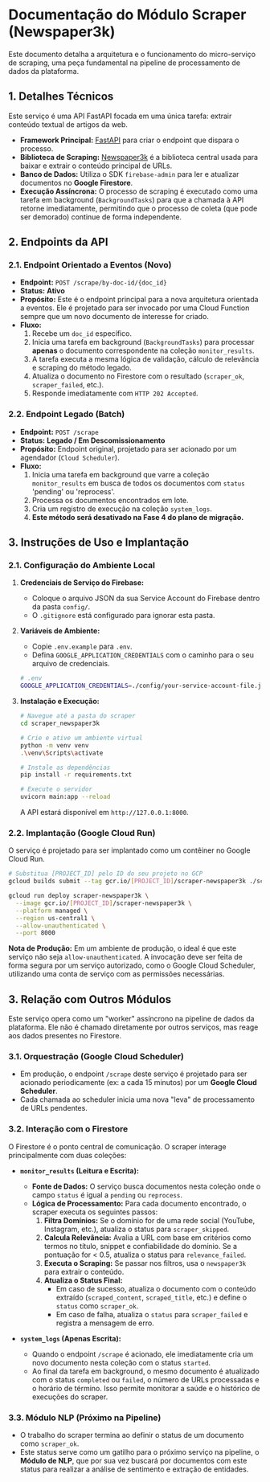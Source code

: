 # Documentação do Módulo Scraper (Newspaper3k)

Este documento detalha a arquitetura e o funcionamento do micro-serviço de scraping, uma peça fundamental na pipeline de processamento de dados da plataforma.

## 1. Detalhes Técnicos

Este serviço é uma API FastAPI focada em uma única tarefa: extrair conteúdo textual de artigos da web.

- **Framework Principal:** [FastAPI](https://fastapi.tiangolo.com/) para criar o endpoint que dispara o processo.
- **Biblioteca de Scraping:** [Newspaper3k](https://newspaper.readthedocs.io/en/latest/) é a biblioteca central usada para baixar e extrair o conteúdo principal de URLs.
- **Banco de Dados:** Utiliza o SDK `firebase-admin` para ler e atualizar documentos no **Google Firestore**.
- **Execução Assíncrona:** O processo de scraping é executado como uma tarefa em background (`BackgroundTasks`) para que a chamada à API retorne imediatamente, permitindo que o processo de coleta (que pode ser demorado) continue de forma independente.

## 2. Endpoints da API

### 2.1. Endpoint Orientado a Eventos (Novo)

-   **Endpoint:** `POST /scrape/by-doc-id/{doc_id}`
-   **Status:** **Ativo**
-   **Propósito:** Este é o endpoint principal para a nova arquitetura orientada a eventos. Ele é projetado para ser invocado por uma Cloud Function sempre que um novo documento de interesse for criado.
-   **Fluxo:**
    1.  Recebe um `doc_id` específico.
    2.  Inicia uma tarefa em background (`BackgroundTasks`) para processar **apenas** o documento correspondente na coleção `monitor_results`.
    3.  A tarefa executa a mesma lógica de validação, cálculo de relevância e scraping do método legado.
    4.  Atualiza o documento no Firestore com o resultado (`scraper_ok`, `scraper_failed`, etc.).
    5.  Responde imediatamente com `HTTP 202 Accepted`.

### 2.2. Endpoint Legado (Batch)

-   **Endpoint:** `POST /scrape`
-   **Status:** **Legado / Em Descomissionamento**
-   **Propósito:** Endpoint original, projetado para ser acionado por um agendador (`Cloud Scheduler`).
-   **Fluxo:**
    1.  Inicia uma tarefa em background que varre a coleção `monitor_results` em busca de todos os documentos com `status` 'pending' ou 'reprocess'.
    2.  Processa os documentos encontrados em lote.
    3.  Cria um registro de execução na coleção `system_logs`.
    4.  **Este método será desativado na Fase 4 do plano de migração.**

## 3. Instruções de Uso e Implantação

### 2.1. Configuração do Ambiente Local

1.  **Credenciais de Serviço do Firebase:**
    -   Coloque o arquivo JSON da sua Service Account do Firebase dentro da pasta `config/`.
    -   O `.gitignore` está configurado para ignorar esta pasta.

2.  **Variáveis de Ambiente:**
    -   Copie `.env.example` para `.env`.
    -   Defina `GOOGLE_APPLICATION_CREDENTIALS` com o caminho para o seu arquivo de credenciais.

    ```bash
    # .env
    GOOGLE_APPLICATION_CREDENTIALS=./config/your-service-account-file.json
    ```

3.  **Instalação e Execução:**
    ```bash
    # Navegue até a pasta do scraper
    cd scraper_newspaper3k

    # Crie e ative um ambiente virtual
    python -m venv venv
    .\venv\Scripts\activate

    # Instale as dependências
    pip install -r requirements.txt

    # Execute o servidor
    uvicorn main:app --reload
    ```
    A API estará disponível em `http://127.0.0.1:8000`.

### 2.2. Implantação (Google Cloud Run)

O serviço é projetado para ser implantado como um contêiner no Google Cloud Run.

```bash
# Substitua [PROJECT_ID] pelo ID do seu projeto no GCP
gcloud builds submit --tag gcr.io/[PROJECT_ID]/scraper-newspaper3k ./scraper_newspaper3k

gcloud run deploy scraper-newspaper3k \
  --image gcr.io/[PROJECT_ID]/scraper-newspaper3k \
  --platform managed \
  --region us-central1 \
  --allow-unauthenticated \
  --port 8000
```

**Nota de Produção:** Em um ambiente de produção, o ideal é que este serviço não seja `allow-unauthenticated`. A invocação deve ser feita de forma segura por um serviço autorizado, como o Google Cloud Scheduler, utilizando uma conta de serviço com as permissões necessárias.

## 3. Relação com Outros Módulos

Este serviço opera como um "worker" assíncrono na pipeline de dados da plataforma. Ele não é chamado diretamente por outros serviços, mas reage aos dados presentes no Firestore.

### 3.1. Orquestração (Google Cloud Scheduler)

-   Em produção, o endpoint `/scrape` deste serviço é projetado para ser acionado periodicamente (ex: a cada 15 minutos) por um **Google Cloud Scheduler**.
-   Cada chamada ao scheduler inicia uma nova "leva" de processamento de URLs pendentes.

### 3.2. Interação com o Firestore

O Firestore é o ponto central de comunicação. O scraper interage principalmente com duas coleções:

-   **`monitor_results` (Leitura e Escrita):**
    -   **Fonte de Dados:** O serviço busca documentos nesta coleção onde o campo `status` é igual a `pending` ou `reprocess`.
    -   **Lógica de Processamento:** Para cada documento encontrado, o scraper executa os seguintes passos:
        1.  **Filtra Domínios:** Se o domínio for de uma rede social (YouTube, Instagram, etc.), atualiza o status para `scraper_skipped`.
        2.  **Calcula Relevância:** Avalia a URL com base em critérios como termos no título, snippet e confiabilidade do domínio. Se a pontuação for < 0.5, atualiza o status para `relevance_failed`.
        3.  **Executa o Scraping:** Se passar nos filtros, usa o `newspaper3k` para extrair o conteúdo.
        4.  **Atualiza o Status Final:**
            -   Em caso de sucesso, atualiza o documento com o conteúdo extraído (`scraped_content`, `scraped_title`, etc.) e define o `status` como `scraper_ok`.
            -   Em caso de falha, atualiza o `status` para `scraper_failed` e registra a mensagem de erro.

-   **`system_logs` (Apenas Escrita):**
    -   Quando o endpoint `/scrape` é acionado, ele imediatamente cria um novo documento nesta coleção com o status `started`.
    -   Ao final da tarefa em background, o mesmo documento é atualizado com o status `completed` ou `failed`, o número de URLs processadas e o horário de término. Isso permite monitorar a saúde e o histórico de execuções do scraper.

### 3.3. Módulo NLP (Próximo na Pipeline)

-   O trabalho do scraper termina ao definir o status de um documento como `scraper_ok`.
-   Este status serve como um gatilho para o próximo serviço na pipeline, o **Módulo de NLP**, que por sua vez buscará por documentos com este status para realizar a análise de sentimento e extração de entidades.